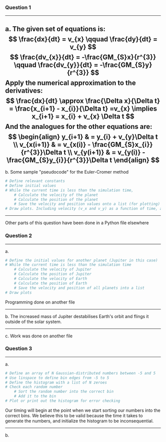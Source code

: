 ### Question 1
---
a.
The given set of equations is:
$$
\frac{dx}{dt} = v_{x} \qquad \frac{dy}{dt} = v_{y}
$$
$$
\frac{dv_{x}}{dt} = -\frac{GM_{S}x}{r^{3}} \qquad \frac{dv_{y}}{dt} = -\frac{GM_{S}y}{r^{3}}
$$
Apply the numerical approximation to the derivatives:
$$
\frac{dx}{dt} \approx \frac{\Delta x}{\Delta t} = \frac{x_{i+1} - x_{i}}{\Delta t} =v_{x} \implies x_{i+1} = x_{i} + v_{x} \Delta t
$$
And the analogues for the other equations are:
$$
\begin{align}
y_{i+1} & = y_{i} + v_{y}\Delta t \\
v_{x(i+1)} & = v_{x(i)} - \frac{GM_{S}x_{i}}{r^{3}}\Delta t \\
v_{y(i+1)} & = v_{y(i)} - \frac{GM_{S}y_{i}}{r^{3}}\Delta t
\end{align}
$$
---
b.
Some sample "pseudocode" for the Euler-Cromer method
```python
# Define relevant constants
# Define initial values
# While the current time is less than the simulation time,
	# Calculate the velocity of the planet
	# Calculate the position of the planet
	# Save the velocity and position values onto a list (for plotting)
# Draw plots. Including velocity (v_x and v_y) as a function of time, and the orbit (y as a function of x) in space
```
---
Other parts of this question have been done in a Python file elsewhere

### Question 2
---
a.
```python
# Define the initial values for another planet (Jupiter in this case)
# While the current time is less than the simulation time
	# Calculate the velocity of Jupiter
	# Calculate the position of Jupiter
	# Calculate the velocity of Earth
	# Calculate the position of Earth
	# Save the velocity and position of all planets into a list
# Draw plots
```
Programming done on another file

---
b.
The increased mass of Jupiter destabilises Earth's orbit and flings it outside of the solar system.

---
c.
Work was done on another file

### Question 3
---
a.
```python
# Define an array of N Gaussian-distributed numbers between -5 and 5
# Use linspace to define bin edges from -5 to 5
# Define the histogram with a list of N zeroes
# Check each random number
	# Sort the random number into the correct bin
	# Add it to the bin
# Plot or print out the histogram for error checking
```
Our timing will begin at the point when we start sorting our numbers into the correct bins. We believe this to be valid because the time it takes to generate the numbers, and initialize the histogram to be inconsequential.

---
b.
